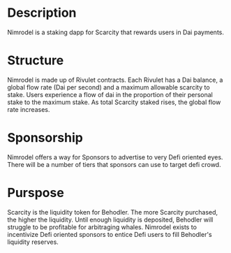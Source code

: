# Description
Nimrodel is a staking dapp for Scarcity that rewards users in Dai payments. 

# Structure
Nimrodel is made up of Rivulet contracts. Each Rivulet has a Dai balance, a global flow rate (Dai per second) and a maximum allowable scarcity to stake. 
Users experience a flow of dai in the proportion of their personal stake to the maximum stake. As total Scarcity staked rises, the global flow rate increases.

# Sponsorship 
Nimrodel offers a way for Sponsors to advertise to very Defi oriented eyes. There will be a number of tiers that sponsors can use to target defi crowd.

# Purspose
Scarcity is the liquidity token for Behodler. The more Scarcity purchased, the higher the liquidity. Until enough liquidity is deposited, Behodler will struggle to be profitable for arbitraging whales. Nimrodel exists to incentivize Defi oriented sponsors to entice Defi users to fill Behodler's liquidity reserves. 